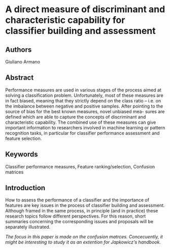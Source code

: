 # A direct measure of discriminant and characteristic capability for classifier building and assessment

## Authors

Giuliano Armano

## Abstract

Performance measures are used in various stages of the process aimed at solving a classification problem. 
Unfortunately, most of these measures are in fact biased, meaning that they strictly depend on the class ratio – i.e. on the imbalance between negative and positive samples. 
After pointing to the source of bias for the best known measures, novel unbiased mea- sures are defined which are able to capture the concepts of discriminant and characteristic capability. 
The combined use of these measures can give important information to researchers involved in machine learning or pattern recognition tasks, in particular for classifier performance assessment and feature selection.

## Keywords

Classifier performance measures, Feature ranking/selection, Confusion matrices

## Introduction

How to assess the performance of a classifier and the importance of features are key issues in the process of classifier building and assessment. 
Although framed in the same process, in principle (and in practice) these research topics follow different perspectives. 
For this reason, short summaries concerning the corresponding issues and proposals will be separately illustrated.

*The focus in this paper is made on the confusion matrces.*
*Concecuently, it might be interesting to study it as an extention for Japkowicz's handbook.*
